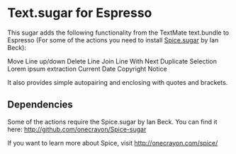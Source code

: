 Text.sugar for Espresso
=======================

This sugar adds the following functionality from the TextMate text.bundle to Espresso
(For some of the actions you need to install [Spice.sugar](http://github.com/onecrayon/Spice-sugar) by Ian Beck):

Move Line up/down
Delete Line
Join Line With Next
Duplicate Selection
Lorem ipsum extraction
Current Date
Copyright Notice

It also provides simple autopairing and enclosing with quotes and brackets.

Dependencies
------------

Some of the actions require the Spice.sugar by Ian Beck. You can find it here:
http://github.com/onecrayon/Spice-sugar

If you want to learn more about Spice, visit http://onecrayon.com/spice/